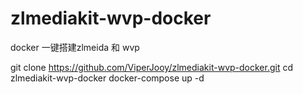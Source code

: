 # zlmediakit-wvp-docker
docker 一键搭建zlmeida 和 wvp

git clone https://github.com/ViperJooy/zlmediakit-wvp-docker.git
cd zlmediakit-wvp-docker
docker-compose up -d
